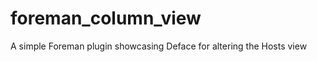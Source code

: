 foreman_column_view
===================

A simple Foreman plugin showcasing Deface for altering the Hosts view